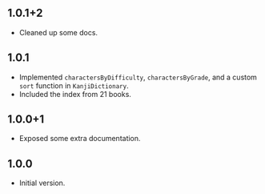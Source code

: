 ## 1.0.1+2

- Cleaned up some docs.

## 1.0.1

- Implemented `charactersByDifficulty`, `charactersByGrade`, and a custom `sort` function in `KanjiDictionary`.
- Included the index from 21 books.

## 1.0.0+1

- Exposed some extra documentation.

## 1.0.0

- Initial version.
